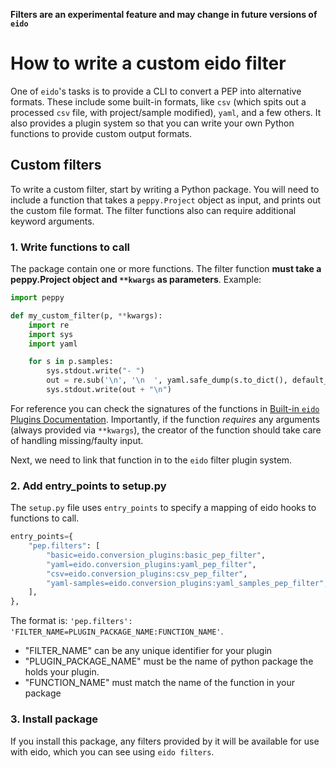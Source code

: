 **Filters are an experimental feature and may change in future versions of `eido`**

# How to write a custom eido filter

One of `eido`'s tasks is to provide a CLI to convert a PEP into alternative formats. These include some built-in formats, like `csv` (which spits out a processed `csv` file, with project/sample modified), `yaml`, and a few others. It also provides a plugin system so that you can write your own Python functions to provide custom output formats.

## Custom filters

To write a custom filter, start by writing a Python package. You will need to include a function that takes a `peppy.Project` object as input, and prints out the custom file format. The filter functions also can require additional keyword arguments.

### 1. Write functions to call

The package contain one or more functions. The filter function **must take a peppy.Project object and `**kwargs` as parameters**. Example:

```python
import peppy

def my_custom_filter(p, **kwargs):
    import re
    import sys
    import yaml

    for s in p.samples:
        sys.stdout.write("- ")
        out = re.sub('\n', '\n  ', yaml.safe_dump(s.to_dict(), default_flow_style=False))
        sys.stdout.write(out + "\n")
```
For reference you can check the signatures of the functions in [Built-in `eido` Plugins Documentation](code/plugin-api-docs.md). Importantly, if the function *requires* any arguments (always provided via `**kwargs`), the creator of the function should take care of handling missing/faulty input.

Next, we need to link that function in to the `eido` filter plugin system.

### 2. Add entry_points to setup.py

The `setup.py` file uses `entry_points` to specify a mapping of eido hooks to functions to call.

```python
entry_points={
    "pep.filters": [
        "basic=eido.conversion_plugins:basic_pep_filter",
        "yaml=eido.conversion_plugins:yaml_pep_filter",
        "csv=eido.conversion_plugins:csv_pep_filter",
        "yaml-samples=eido.conversion_plugins:yaml_samples_pep_filter",
    ],
},
```

The format is: `'pep.filters': 'FILTER_NAME=PLUGIN_PACKAGE_NAME:FUNCTION_NAME'`.

- "FILTER_NAME" can be any unique identifier for your plugin
- "PLUGIN_PACKAGE_NAME" must be the name of python package the holds your plugin.
- "FUNCTION_NAME" must match the name of the function in your package

### 3. Install package

If you install this package, any filters provided by it will be available for use with eido, which you can see using `eido filters`.
